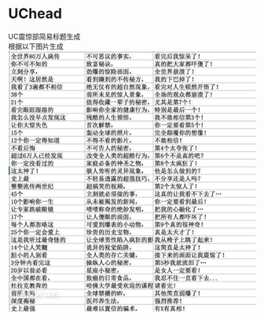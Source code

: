 # UChead
UC震惊部简易标题生成<br>
根据以下图片生成<br>
![图来源于网络](https://github.com/xuziang111/UChead/blob/master/src/uchead.jpg?raw=true)
